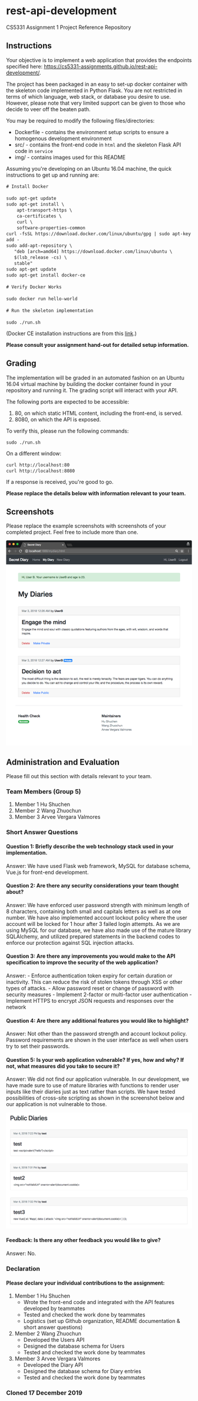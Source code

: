 # rest-api-development

CS5331 Assignment 1 Project Reference Repository

## Instructions

Your objective is to implement a web application that provides the endpoints
specified here: https://cs5331-assignments.github.io/rest-api-development/.

The project has been packaged in an easy to set-up docker container with the
skeleton code implemented in Python Flask. You are not restricted in terms of
which language, web stack, or database you desire to use. However, please note
that very limited support can be given to those who decide to veer off the
beaten path.

You may be required to modify the following files/directories:

- Dockerfile - contains the environment setup scripts to ensure a homogenous
  development environment
- src/ - contains the front-end code in `html` and the skeleton Flask API code
  in `service`
- img/ - contains images used for this README

Assuming you're developing on an Ubuntu 16.04 machine, the quick instructions
to get up and running are:

```
# Install Docker

sudo apt-get update
sudo apt-get install \
    apt-transport-https \
    ca-certificates \
    curl \
    software-properties-common
curl -fsSL https://download.docker.com/linux/ubuntu/gpg | sudo apt-key add -
sudo add-apt-repository \
   "deb [arch=amd64] https://download.docker.com/linux/ubuntu \
   $(lsb_release -cs) \
   stable"
sudo apt-get update
sudo apt-get install docker-ce

# Verify Docker Works

sudo docker run hello-world

# Run the skeleton implementation

sudo ./run.sh
```

(Docker CE installation instructions are from this
[link](https://docs.docker.com/install/linux/docker-ce/ubuntu/#install-using-the-repository).)

**Please consult your assignment hand-out for detailed setup information.**

## Grading

The implementation will be graded in an automated fashion on an Ubuntu 16.04
virtual machine by building the docker container found in your repository and
running it. The grading script will interact with your API.

The following ports are expected to be accessible:

1. 80, on which static HTML content, including the front-end, is served.
2. 8080, on which the API is exposed.

To verify this, please run the following commands:

```
sudo ./run.sh
```

On a different window:

```
curl http://localhost:80
curl http://localhost:8080
```

If a response is received, you're good to go.

**Please replace the details below with information relevant to your team.**

## Screenshots

Please replace the example screenshots with screenshots of your completed
project. Feel free to include more than one.

![Sample Screenshot](./img/group5.png)

## Administration and Evaluation

Please fill out this section with details relevant to your team.

### Team Members (Group 5)

1. Member 1 Hu Shuchen
2. Member 2 Wang Zhuochun
3. Member 3 Arvee Vergara Valmores

### Short Answer Questions

#### Question 1: Briefly describe the web technology stack used in your implementation.

Answer: We have used Flask web framework, MySQL for database schema, Vue.js for front-end development.

#### Question 2: Are there any security considerations your team thought about?

Answer: We have enforced user password strength with minimum length of 8 characters, containing both small and capitals letters as well as at one number. We have also implemented account lockout policy where the user account will be locked for 1 hour after 3 failed login attempts.
As we are using MySQL for our database, we have also made use of the mature library SQLAlchemy, and utilized prepared statements in the backend codes to enforce our protection against SQL injection attacks.

#### Question 3: Are there any improvements you would make to the API specification to improve the security of the web application?

Answer: - Enforce authentication token expiry for certain duration or inactivity. This can reduce the risk of stolen tokens through XSS or other types of attacks.
        - Allow password reset or change of password with security measures
        - Implement 2-factor or multi-factor user authentication
        - Implement HTTPS to encrypt JSON requests and responses over the network

#### Question 4: Are there any additional features you would like to highlight?

Answer: Not other than the password strength and account lockout policy. Password requirements are shown in the user interface as well when users try to set their passwords.

#### Question 5: Is your web application vulnerable? If yes, how and why? If not, what measures did you take to secure it?

Answer: We did not find our application vulnerable. In our development, we have made sure to use of mature libraries with functions to render user inputs like their diaries just as text rather than scripts. We have tested possibilities of cross-site scripting as shown in the screenshot below and our application is not vulnerable to those.

![Sample Screenshot](./img/XSS%20test.png)


#### Feedback: Is there any other feedback you would like to give?

Answer: No.

### Declaration

#### Please declare your individual contributions to the assignment:

1. Member 1 Hu Shuchen
    - Wrote the front-end code and integrated with the API features developed by teammates
    - Tested and checked the work done by teammates
    - Logistics (set up Github organization, README documentation & short answer questions)
2. Member 2 Wang Zhuochun
    - Developed the Users API
    - Designed the database schema for Users
    - Tested and checked the work done by teammates
3. Member 3 Arvee Vergara Valmores
    - Developed the Diary API
    - Designed the database schema for Diary entries
    - Tested and checked the work done by teammates

### Cloned 17 December 2019
